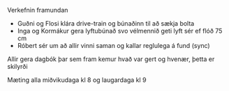 Verkefnin framundan

* Guðni og Flosi klára drive-train og búnaðinn til að sækja bolta
* Inga og Kormákur gera lyftubúnað svo vélmennið geti lyft sér ef flóð 75 cm
* Róbert sér um að allir vinni saman og kallar reglulega á fund (sync)
	
Allir gera dagbók þar sem fram kemur hvað var gert og hvenær, þetta er skilyrði

Mæting alla miðvikudaga kl 8 og laugardaga kl 9

